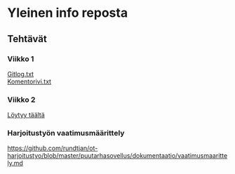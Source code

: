 # Yleinen info reposta
## Tehtävät
### Viikko 1   
[Gitlog.txt](https://github.com/rundtjan/ot-harjoitustyo/blob/master/laskarit/viikko1/gitlog.txt)   
[Komentorivi.txt](https://github.com/rundtjan/ot-harjoitustyo/blob/master/laskarit/viikko1/komentorivi.txt)

### Viikko 2  
[Löytyy täältä](https://github.com/rundtjan/ot-harjoitustyo/tree/master/laskarit/viikko2)  

### Harjoitustyön vaatimusmäärittely  
https://github.com/rundtjan/ot-harjoitustyo/blob/master/puutarhasovellus/dokumentaatio/vaatimusmaarittely.md
